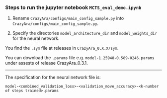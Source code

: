 ### Steps to run the jupyter notebook `MCTS_eval_demo.ipynb`

1. Rename `CrazyAra/configs/main_config_sample.py` into `CrazyAra/configs/main_config_sample.py`.

2. Specify the directories `model_architecture_dir` and `model_weights_dir` for the neural network.

You find the `.sym` file at releases in `CrazyAra_0.X.X/sym`.

You can download the `.params` file e.g. `model-1.25948-0.589-0246.params` under assests of release CrazyAra_0.3.1.

---

The specification for the neural network file is:

`model-<combined_validation_loss>-<validation_move_accuracy>-<k-number of steps trained>.params`
